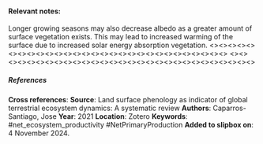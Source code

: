 #### **Relevant notes**:
Longer growing seasons may also decrease albedo as a greater amount of surface vegetation exists. This may lead to increased warming of the surface due to increased solar energy absorption vegetation.
<><><><><><><><><><><><><><><><><><><><><><><><><><><><><>
<><><><><><><><><><><><><><><><><><><><><><><><><><><><><>
##### References
**Cross references**:
**Source**: Land surface phenology as indicator of global terrestrial ecosystem dynamics: A systematic review
**Authors**: Caparros-Santiago, Jose
**Year**: 2021
**Location**: Zotero
**Keywords**: #net_ecosystem_productivity #NetPrimaryProduction
**Added to slipbox on**:  4 November 2024. 